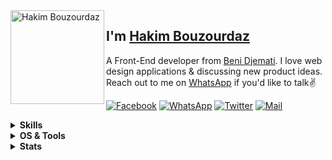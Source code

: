 <img align="left" width="150" height="150" alt="Hakim Bouzourdaz" src=""/>

## I'm [Hakim Bouzourdaz][homepage]

A Front-End developer from [Beni Djemati][about-beni-djemati]. I love web design applications & discussing new product ideas. Reach out to me on [WhatsApp][whatsapp] if you'd like to talk✌️

[![Facebook](https://img.shields.io/badge/Facebook-1877F2?style=for-the-badge&logo=facebook&logoColor=white)][facebook] [![WhatsApp](https://img.shields.io/badge/WhatsApp-25D366?style=for-the-badge&logo=whatsapp&logoColor=white)][whatsapp] [![Twitter](https://img.shields.io/badge/Twitter-1DA1F2?style=for-the-badge&logo=x&logoColor=white)][twitter] [![Mail](https://img.shields.io/badge/Mail-D14836?style=for-the-badge&logo=gmail&logoColor=white)][mail]

<details>
  <summary><b>Skills</b></summary>

  [![PHP](https://img.shields.io/badge/PHP-777BB4?style=for-the-badge&logo=php&logoColor=white)](https://www.php.net/) [![Laravel](https://img.shields.io/badge/Laravel-ffffff?style=for-the-badge&logo=laravel&logoColor=red)](https://laravel.com/) [![MySQL](https://img.shields.io/badge/MySQL-005C84?style=for-the-badge&logo=mysql&logoColor=white)](https://www.mysql.com/) [![JavaScript](https://img.shields.io/badge/JavaScript-323330?style=for-the-badge&logo=javascript&logoColor=F7DF1E)](https://developer.mozilla.org/en-US/docs/Web/JavaScript/) [![HTML](https://img.shields.io/badge/HTML5-E34F26?style=for-the-badge&logo=html5&logoColor=white)](https://html.spec.whatwg.org/) [![CSS](https://img.shields.io/badge/CSS3-1572B6?style=for-the-badge&logo=css3&logoColor=white)](https://www.w3.org/TR/CSS/#css)

</details>

<details>
  <summary><b>OS & Tools</b></summary>

  [![Ubuntu](https://img.shields.io/badge/Ubuntu-E95420?style=for-the-badge&logo=ubuntu&logoColor=white)](https://ubuntu.com/) [![GitHub](https://img.shields.io/badge/GitHub-100000?style=for-the-badge&logo=github&logoColor=white)](https://github.com/) [![Git](https://img.shields.io/badge/GIT-E44C30?style=for-the-badge&logo=git&logoColor=white)](https://git-scm.com/) [![VSCode](https://img.shields.io/badge/VSCode-0078D4?style=for-the-badge&logo=visual%20studio%20code&logoColor=white)](https://code.visualstudio.com/)

</details>

<details>
  <summary><b>Stats</b></summary>

  [![My Github Stats](https://github-readme-stats.vercel.app/api?username=hbouzourdaz&show_icons=true&title_color=fff&icon_color=79ff97&text_color=9f9f9f&bg_color=151515)](https://github.com/hbouzourdaz)
</details>

[homepage]: https://github.com/hbouzourdaz
[facebook]: https://www.facebook.com/h.bzr.21
[whatsapp]: https://wa.me/0549523594
[twitter]: https://twitter.com/hbouzourdaz21
[mail]: mailto:hbouzourdaz@gmail.com
[about-beni-djemati]: https://www.google.com/search?q=beni.djemati
